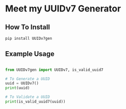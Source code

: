 # Meet my UUIDv7 Generator

## How To Install
```bash
pip install UUIDv7gen
```

## Example Usage
```python

from UUIDv7gen import UUIDv7, is_valid_uuid7

# To Generate a UUID
uuid = UUIDv7()
print(uuid)

# To Validate a UUID
print(is_valid_uuid7(uuid))
```
